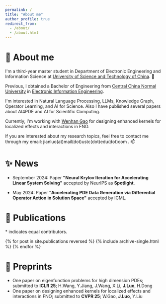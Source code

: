 ```yaml
---
permalink: /
title: "About me"
author_profile: true
redirect_from: 
  - /about/
  - /about.html
---
```


# 🤔 About me
I'm a third-year master student in Department of Electronic Engineering and Information Science at [University of Science and Technology of China](https://en.ustc.edu.cn/). 📕

Previous, I obtained a Bachelor of Engineering from [Central China Normal University](https://english.ccnu.edu.cn/) in [Electronic Information Engineering](https://physics.ccnu.edu.cn/English.htm).

I'm interested in Natural Language Processing, LLMs, Knowledge Graph, Operator Learning, and AI for Science. Also I have published several papers about AI4PDE and AI for Scientific Computing. 

Currently, I'm working with [Wenhan Gao](https://wenhangao21.github.io/) for designing enhanced kernels for localized effects and interactions in FNO.

If you are interested about my research topics, feel free to contact me through my email: jianluo(at)mail(dot)ustc(dot)edu(dot)com . 📫


# ✨ News 

* September 2024: Paper **"Neural Krylov Iteration for Accelerating Linear System Solving"** accepted by NeurIPS as **Spotlight**.

* May 2024: Paper **"Accelerating PDE Data Generation via Differential Operator Action in Solution Space"** accepted by ICML.

# 🎉 Publications 

\* indicates equal contributors.

{% for post in site.publications reversed %}
  {% include archive-single.html %}
{% endfor %}


# 🍳 Preprints
* One paper on eigenfunction problems for high dimension PDEs; submitted to **ICLR 25**; H.Wang, Y.Jiang, J.Wang, X.Li, **J.Luo**, H.Dong
* One paper on designing enhanced kernels for localized effects and interactions in FNO; submitted to **CVPR 25**; W.Gao, **J.Luo**, Y.Liu